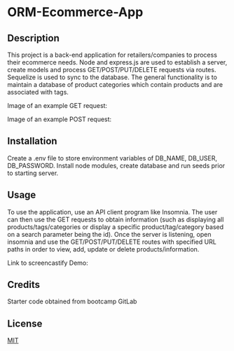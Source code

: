 # ORM-Ecommerce-App

## Description
  This project is a back-end application for retailers/companies to process their ecommerce needs. Node and express.js are used to establish a server, create models and process GET/POST/PUT/DELETE requests via routes. Sequelize is used to sync to the database. The general functionality is to maintain a database of product categories which contain products and are associated with tags.
  
Image of an example GET request:

Image of an example POST request:

## Installation
  Create a .env file to store environment variables of DB_NAME, DB_USER, DB_PASSWORD. Install node modules, create database and run seeds prior to starting server.
  
## Usage
  To use the application, use an API client program like Insomnia. The user can then use the GET requests to obtain information (such as displaying all products/tags/categories or display a specific product/tag/category based on a search parameter being the id). Once the server is listening, open insomnia and use the GET/POST/PUT/DELETE routes with specified URL paths in order to view, add, update or delete products/information.
  
Link to screencastify Demo:

## Credits
Starter code obtained from bootcamp GitLab

## License
[MIT](https://choosealicense.com/licenses/mit/)
